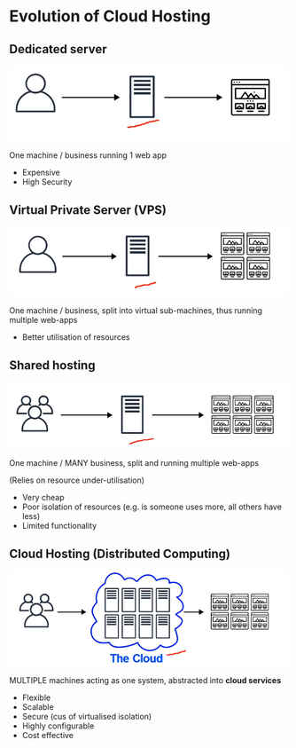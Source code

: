 # Evolution of Cloud Hosting

## Dedicated server

![Untitled](Evolution%20of%20Cloud%20Hosting%20ff116147d6274b2184e2213cd443364f/Untitled.png)

One machine / business running 1 web app

- Expensive
- High Security

## Virtual Private Server (VPS)

![Untitled](Evolution%20of%20Cloud%20Hosting%20ff116147d6274b2184e2213cd443364f/Untitled%201.png)

One machine / business, split into virtual sub-machines, thus running multiple web-apps

- Better utilisation of resources

## Shared hosting

![Untitled](Evolution%20of%20Cloud%20Hosting%20ff116147d6274b2184e2213cd443364f/Untitled%202.png)

One machine / MANY business, split and running multiple web-apps

(Relies on resource under-utilisation)

- Very cheap
- Poor isolation of resources (e.g. is someone uses more, all others have less)
- Limited functionality

## Cloud Hosting (Distributed Computing)

![Untitled](Evolution%20of%20Cloud%20Hosting%20ff116147d6274b2184e2213cd443364f/Untitled%203.png)

MULTIPLE machines acting as one system, abstracted into ****************************cloud services****************************

- Flexible
- Scalable
- Secure (cus of virtualised isolation)
- Highly configurable
- Cost effective